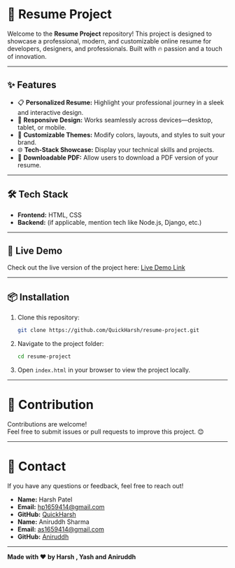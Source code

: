 # 🌟 Resume Project

Welcome to the **Resume Project** repository! This project is designed to showcase a professional, modern, and customizable online resume for developers, designers, and professionals. Built with 🔥 passion and a touch of innovation. 

---

## ✨ Features

- 📋 **Personalized Resume:** Highlight your professional journey in a sleek and interactive design.  
- 🚀 **Responsive Design:** Works seamlessly across devices—desktop, tablet, or mobile.  
- 🎨 **Customizable Themes:** Modify colors, layouts, and styles to suit your brand.  
- 🌐 **Tech-Stack Showcase:** Display your technical skills and projects.  
- 💼 **Downloadable PDF:** Allow users to download a PDF version of your resume.  

---

## 🛠️ Tech Stack

- **Frontend:** HTML, CSS  
- **Backend:** (if applicable, mention tech like Node.js, Django, etc.)  

---

## 🚀 Live Demo

Check out the live version of the project here: [Live Demo Link](https://quickharsh.github.io/resume-project/)

---

## 📦 Installation

1. Clone this repository:  
   ```bash
   git clone https://github.com/QuickHarsh/resume-project.git
   ```
2. Navigate to the project folder:  
   ```bash
   cd resume-project
   ```
3. Open `index.html` in your browser to view the project locally.

---

# 🌟 Contribution

Contributions are welcome!  
Feel free to submit issues or pull requests to improve this project. 😊

---

# 📧 Contact

If you have any questions or feedback, feel free to reach out!  

- **Name:** Harsh Patel
- **Email:** hp1659414@gmail.com 
- **GitHub:** [QuickHarsh](https://github.com/QuickHarsh)
- **Name:** Aniruddh Sharma
- **Email:** as1659414@gmail.com
- **GitHub:** [Aniruddh](https://github.com/Aniruddh-14)


---

**Made with ❤️ by Harsh , Yash and Aniruddh**  
